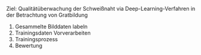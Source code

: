 Ziel: Qualitätüberwachung der Schweißnaht via Deep-Learning-Verfahren in der Betrachtung von Gratbildung

1. Gesammelte Bilddaten labeln
2. Trainingsdaten Vorverarbeiten
3. Trainingsprozess
4. Bewertung
